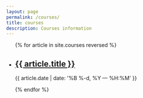 ```yaml
---
layout: page
permalink: /courses/
title: courses
description: Courses information
---
```


<ul class="post-list">
{% for article in site.courses reversed %}
    <li>
        <h2><a class="poem-title" href="{{ article.url | prepend: site.baseurl }}">{{ article.title }}</a></h2>
        <p class="post-meta">{{ article.date | date: '%B %-d, %Y — %H:%M' }}</p>
      </li>
{% endfor %}
</ul>